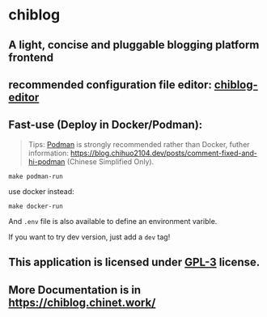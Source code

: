 # chiblog

## A light, concise and pluggable blogging platform frontend

## recommended configuration file editor: [chiblog-editor](https://github.com/chi-net/chiblog-editor)

## Fast-use (Deploy in Docker/Podman):

> Tips: [Podman](https://podman.io/) is strongly recommended rather than Docker, futher information: <https://blog.chihuo2104.dev/posts/comment-fixed-and-hi-podman> (Chinese Simplified Only).

```shell
make podman-run
```

use docker instead:

```shell
make docker-run
```

And `.env` file is also available to define an environment varible.

If you want to try dev version, just add a `dev` tag!

## This application is licensed under [GPL-3](LICENSE) license.

## More Documentation is in <https://chiblog.chinet.work/>

